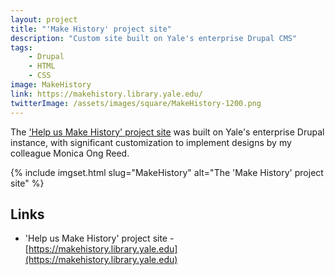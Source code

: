 ```yaml
---
layout: project
title: "'Make History' project site"
description: "Custom site built on Yale's enterprise Drupal CMS"
tags: 
    - Drupal
    - HTML
    - CSS
image: MakeHistory
link: https://makehistory.library.yale.edu/
twitterImage: /assets/images/square/MakeHistory-1200.png
---
```


The ['Help us Make History' project site](https://makehistory.library.yale.edu)
was built on Yale's enterprise Drupal instance, with significant customization
to implement designs by my colleague Monica Ong Reed.

{% include imgset.html slug="MakeHistory" alt="The 'Make History' project site" %}  

## Links  

* 'Help us Make History' project site - [https://makehistory.library.yale.edu](https://makehistory.library.yale.edu)  